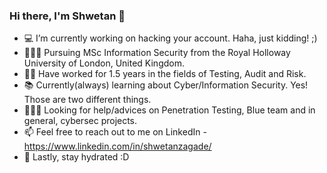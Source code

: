 ### Hi there, I'm Shwetan 👋 

- 💻 I’m currently working on hacking your account. Haha, just kidding! ;)
- 👨🏻‍🎓 Pursuing MSc Information Security from the Royal Holloway University of London, United Kingdom. 
- 🤝🏻 Have worked for 1.5 years in the fields of Testing, Audit and Risk. 
- 📚 Currently(always) learning about Cyber/Information Security. Yes! Those are two different things.
- 🙋🏻‍♂️ Looking for help/advices on Penetration Testing, Blue team and in general, cybersec projects.
- 📫 Feel free to reach out to me on LinkedIn - https://www.linkedin.com/in/shwetanzagade/
- 🧃 Lastly, stay hydrated :D

<!--
**shwetan-zagade/shwetan-zagade** is a ✨ _special_ ✨ repository because its `README.md` (this file) appears on your GitHub profile.

Here are some ideas to get you started:

- 🔭 I’m currently working on ...
- 🌱 I’m currently learning ...
- 👯 I’m looking to collaborate on ...
- 🤔 I’m looking for help with ...
- 💬 Ask me about ...
- 📫 How to reach me: ...
- 😄 Pronouns: ...
- ⚡ Fun fact: ...
-->
